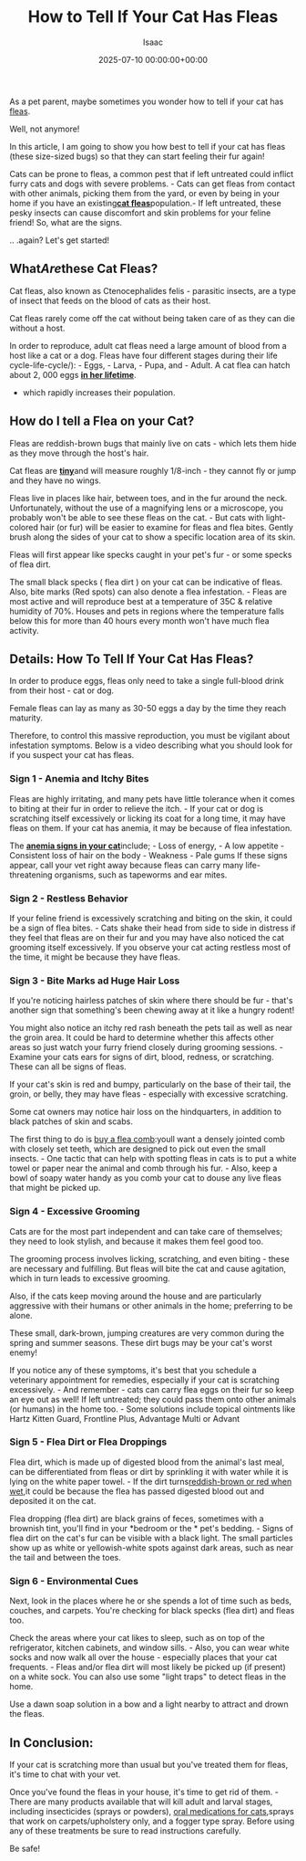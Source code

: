 ﻿---
title: How to Tell If Your Cat Has Fleas
description: As a pet parent, maybe sometimes you wonder how to tell if your cat has fleas. Well, not anymore! In this article, I am going to show you how best to tell if...
slug: /how-to-tell-if-your-cat-has-fleas/
date: 2025-07-10 00:00:00+00:00
lastmod: 2025-07-10 00:00:00+03:00
author: Isaac
categories:
- Fleas
- Guide
tags:
- fleas
- cat
- flea
layout: post
---

As a pet parent, maybe sometimes you wonder how to tell if your cat has [fleas](https://pestpolicy.com/cat-fleas-vs-dog-fleas/).

Well, not anymore!

In this article, I am going to show you how best to tell if your cat has fleas (these size-sized bugs) so that they can start feeling their fur again!

Cats can be prone to fleas, a common pest that if left untreated could inflict furry cats and dogs with severe problems. - Cats can get fleas from contact with other animals, picking them from the yard, or even by being in your home if you have an existing[**cat fleas**](https://extension.psu.edu/cat-fleas)population.- If left untreated, these pesky insects can cause discomfort and skin problems for your feline friend! So, what are the signs.

.. .again? Let's get started!

##  What*Are*these Cat Fleas?

Cat fleas, also known as Ctenocephalides felis - parasitic insects, are a type of insect that feeds on the blood of cats as their host.

Cat fleas rarely come off the cat without being taken care of as they can die without a host.

In order to reproduce, adult cat fleas need a large amount of blood from a host like a cat or a dog. Fleas have four different stages during their life cycle-life-cycle/): - Eggs, - Larva, - Pupa, and - Adult. A cat flea can hatch about 2, 000 eggs [**in her lifetime**](https://www.vet.cornell.edu/departments-centers-and-institutes/cornell-feline-health-center/health-information/feline-health-topics/fleas-source-torment-your-cat).

- which rapidly increases their population.

##  How do I tell a Flea on your Cat?

Fleas are reddish-brown bugs that mainly live on cats - which lets them hide as they move through the host's hair.

Cat fleas are [**tiny**](https://entnemdept.ufl.edu/creatures/urban/occas/catflea.htm)and will measure roughly 1/8-inch - they cannot fly or jump and they have no wings.

Fleas live in places like hair, between toes, and in the fur around the neck. Unfortunately, without the use of a magnifying lens or a microscope, you probably won't be able to see these fleas on the cat. - But cats with light-colored hair (or fur) will be easier to examine for fleas and flea bites. Gently brush along the sides of your cat to show a specific location area of its skin.

Fleas will first appear like specks caught in your pet's fur - or some specks of flea dirt.

The small black specks ( flea dirt ) on your cat can be indicative of fleas. Also, bite marks (Red spots) can also denote a flea infestation. - Fleas are most active and will reproduce best at a temperature of 35C & relative humidity of 70%. Houses and pets in regions where the temperature falls below this for more than 40 hours every month won't have much flea activity.

##  Details: How To Tell If Your Cat Has Fleas?

In order to produce eggs, fleas only need to take a single full-blood drink from their host - cat or dog.

Female fleas can lay as many as 30-50 eggs a day by the time they reach maturity.

Therefore, to control this massive reproduction, you must be vigilant about infestation symptoms. Below is a video describing what you should look for if you suspect your cat has fleas.

###  Sign 1 - Anemia and Itchy Bites

Fleas are highly irritating, and many pets have little tolerance when it comes to biting at their fur in order to relieve the itch. - If your cat or dog is scratching itself excessively or licking its coat for a long time, it may have fleas on them. If your cat has anemia, it may be because of flea infestation.

The [**anemia signs in your cat**](https://ecommons.cornell.edu/bitstream/handle/1813/34727/Vet_FHT_1990_Fall.pdf?sequence=1)include; - Loss of energy, - A low appetite - Consistent loss of hair on the body - Weakness - Pale gums If these signs appear, call your vet right away because fleas can carry many life-threatening organisms, such as tapeworms and ear mites.

###  Sign 2 - Restless Behavior

If your feline friend is excessively scratching and biting on the skin, it could be a sign of flea bites. - Cats shake their head from side to side in distress if they feel that fleas are on their fur and you may have also noticed the cat grooming itself excessively. If you observe your cat acting restless most of the time, it might be because they have fleas.

###  Sign 3 - Bite Marks ad Huge Hair Loss

If you're noticing hairless patches of skin where there should be fur - that's another sign that something's been chewing away at it like a hungry rodent!

You might also notice an itchy red rash beneath the pets tail as well as near the groin area. It could be hard to determine whether this affects other areas so just watch your furry friend closely during grooming sessions. - Examine your cats ears for signs of dirt, blood, redness, or scratching. These can all be signs of fleas.

If your cat's skin is red and bumpy, particularly on the base of their tail, the groin, or belly, they may have fleas - especially with excessive scratching.

Some cat owners may notice hair loss on the hindquarters, in addition to black patches of skin and scabs.

The first thing to do is [buy a flea comb](https://pestpolicy.com/best-flea-comb-for-cats/):youll want a densely jointed comb with closely set teeth, which are designed to pick out even the small insects. - One tactic that can help with spotting fleas in cats is to put a white towel or paper near the animal and comb through his fur. - Also, keep a bowl of soapy water handy as you comb your cat to douse any live fleas that might be picked up.

###  Sign 4 - Excessive Grooming

Cats are for the most part independent and can take care of themselves; they need to look stylish, and because it makes them feel good too.

The grooming process involves licking, scratching, and even biting - these are necessary and fulfilling. But fleas will bite the cat and cause agitation, which in turn leads to excessive grooming.

Also, if the cats keep moving around the house and are particularly aggressive with their humans or other animals in the home; preferring to be alone.

These small, dark-brown, jumping creatures are very common during the spring and summer seasons. These dirt bugs may be your cat's worst enemy!

If you notice any of these symptoms, it's best that you schedule a veterinary appointment for remedies, especially if your cat is scratching excessively. - And remember - cats can carry flea eggs on their fur so keep an eye out as well! If left untreated; they could pass them onto other animals (or humans) in the home too. - Some solutions include topical ointments like Hartz Kitten Guard, Frontline Plus, Advantage Multi or Advant

###  Sign 5 - Flea Dirt or Flea Droppings

Flea dirt, which is made up of digested blood from the animal's last meal, can be differentiated from fleas or dirt by sprinkling it with water while it is lying on the white paper towel. - If the dirt turns[reddish-brown or red when wet](https://www.vetmed.ucdavis.edu/hospital/animal-health-topics/dermatology-fact-sheets),it could be because the flea has passed digested blood out and deposited it on the cat.

Flea dropping (flea dirt) are black grains of feces, sometimes with a brownish tint, you'll find in your *bedroom or the * pet's bedding. - Signs of flea dirt on the cat's fur can be visible with a black light. The small particles show up as white or yellowish-white spots against dark areas, such as near the tail and between the toes.

###  Sign 6 - Environmental Cues

Next, look in the places where he or she spends a lot of time such as beds, couches, and carpets. You're checking for black specks (flea dirt) and fleas too.

Check the areas where your cat likes to sleep, such as on top of the refrigerator, kitchen cabinets, and window sills. - Also, you can wear white socks and now walk all over the house - especially places that your cat frequents. - Fleas and/or flea dirt will most likely be picked up (if present) on a white sock. You can also use some "light traps" to detect fleas in the home.

Use a dawn soap solution in a bow and a light nearby to attract and drown the fleas.

##  In Conclusion:

If your cat is scratching more than usual but you've treated them for fleas, it's time to chat with your vet.

Once you've found the fleas in your house, it's time to get rid of them. - There are many products available that will kill adult and larval stages, including insecticides (sprays or powders), [oral medications for cats](https://pestpolicy.com/best-flea-treatment-for-cats/),sprays that work on carpets/upholstery only, and a fogger type spray. Before using any of these treatments be sure to read instructions carefully.

Be safe!

